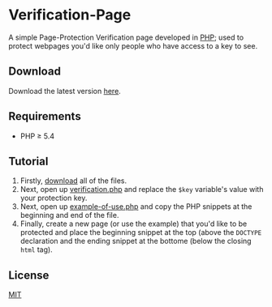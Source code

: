 # Verification-Page
A simple Page-Protection Verification page developed in [PHP](https://secure.php.net/); used to protect webpages you'd like only people who have access to a key to see.

## Download
Download the latest version [here](https://github.com/henry7720/PHP-Login-AND-Register/releases).

## Requirements
* PHP ≥ 5.4

## Tutorial
1. Firstly, [download](https://github.com/henry7720/Verification-Page/archive/master.zip) all of the files.
2. Next, open up [verification.php](verification.php) and replace the `$key` variable's value with your protection key.
3. Next, open up [example-of-use.php](example-of-use.php) and copy the PHP snippets at the beginning and end of the file.
4. Finally, create a new page (or use the example) that you'd like to be protected and place the beginning snippet at the top (above the `DOCTYPE` declaration and the ending snippet at the bottome (below the closing `html` tag).

## License
[MIT](LICENSE)
